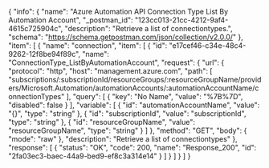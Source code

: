 {
  "info": {
    "name": "Azure Automation API Connection Type List By Automation Account",
    "_postman_id": "123cc013-21cc-4212-9af4-4615c725904c",
    "description": "Retrieve a list of connectiontypes.",
    "schema": "https://schema.getpostman.com/json/collection/v2.0.0/"
  },
  "item": [
    {
      "name": "connection",
      "item": [
        {
          "id": "e17cef46-c34e-48c4-9262-12f8be94f89c",
          "name": "ConnectionType_ListByAutomationAccount",
          "request": {
            "url": {
              "protocol": "http",
              "host": "management.azure.com",
              "path": [
                "subscriptions/:subscriptionId/resourceGroups/:resourceGroupName/providers/Microsoft.Automation/automationAccounts/:automationAccountName/connectionTypes"
              ],
              "query": [
                {
                  "key": "No Name",
                  "value": "%7B%7D",
                  "disabled": false
                }
              ],
              "variable": [
                {
                  "id": "automationAccountName",
                  "value": "{}",
                  "type": "string"
                },
                {
                  "id": "subscriptionId",
                  "value": "subscriptionId",
                  "type": "string"
                },
                {
                  "id": "resourceGroupName",
                  "value": "resourceGroupName",
                  "type": "string"
                }
              ]
            },
            "method": "GET",
            "body": {
              "mode": "raw"
            },
            "description": "Retrieve a list of connectiontypes"
          },
          "response": [
            {
              "status": "OK",
              "code": 200,
              "name": "Response_200",
              "id": "2fa03ec3-baec-44a9-bed9-ef8c3a314e14"
            }
          ]
        }
      ]
    }
  ]
}